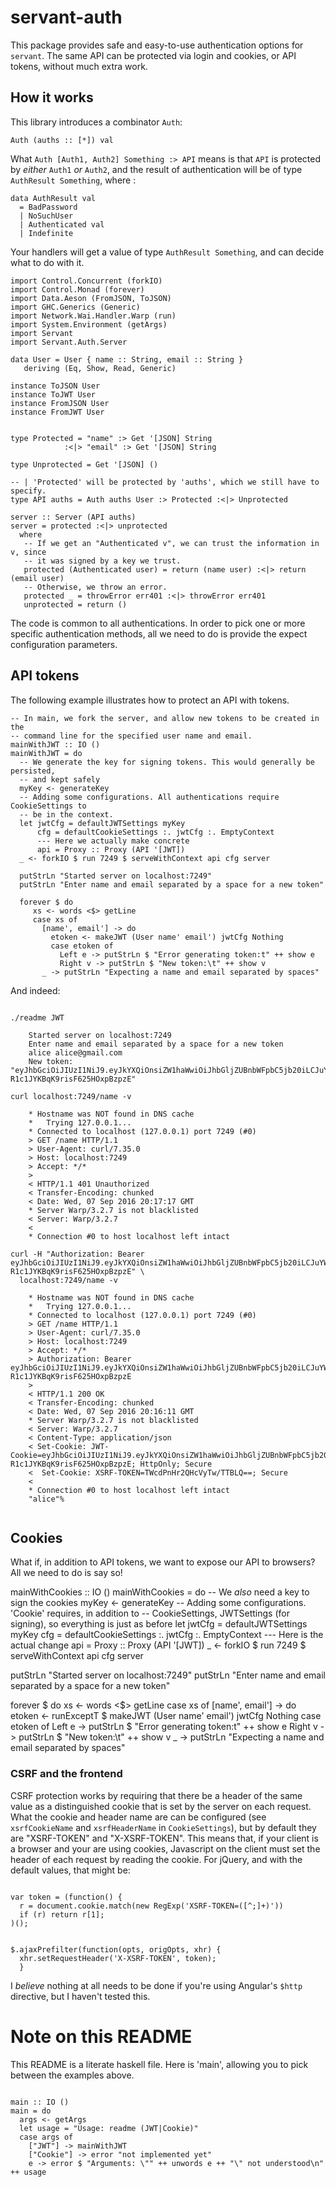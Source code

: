 # servant-auth

This package provides safe and easy-to-use authentication options for
`servant`. The same API can be protected via login and cookies, or API tokens,
without much extra work.


## How it works

This library introduces a combinator `Auth`:

~~~
Auth (auths :: [*]) val
~~~

What `Auth [Auth1, Auth2] Something :> API` means is that `API` is protected by
*either* `Auth1` *or* `Auth2`, and the result of authentication will be of type
`AuthResult Something`, where :

~~~
data AuthResult val
  = BadPassword
  | NoSuchUser
  | Authenticated val
  | Indefinite
~~~

Your handlers will get a value of type `AuthResult Something`, and can decide
what to do with it.

~~~ {.haskell}
import Control.Concurrent (forkIO)
import Control.Monad (forever)
import Data.Aeson (FromJSON, ToJSON)
import GHC.Generics (Generic)
import Network.Wai.Handler.Warp (run)
import System.Environment (getArgs)
import Servant
import Servant.Auth.Server

data User = User { name :: String, email :: String }
   deriving (Eq, Show, Read, Generic)

instance ToJSON User
instance ToJWT User
instance FromJSON User
instance FromJWT User


type Protected = "name" :> Get '[JSON] String
            :<|> "email" :> Get '[JSON] String

type Unprotected = Get '[JSON] ()

-- | 'Protected' will be protected by 'auths', which we still have to specify.
type API auths = Auth auths User :> Protected :<|> Unprotected

server :: Server (API auths)
server = protected :<|> unprotected
  where
   -- If we get an "Authenticated v", we can trust the information in v, since
   -- it was signed by a key we trust.
   protected (Authenticated user) = return (name user) :<|> return (email user)
   -- Otherwise, we throw an error.
   protected _ = throwError err401 :<|> throwError err401
   unprotected = return ()

~~~

The code is common to all authentications. In order to pick one or more specific
authentication methods, all we need to do is provide the expect configuration
parameters.

## API tokens

The following example illustrates how to protect an API with tokens.


~~~ {.haskell}
-- In main, we fork the server, and allow new tokens to be created in the
-- command line for the specified user name and email.
mainWithJWT :: IO ()
mainWithJWT = do
  -- We generate the key for signing tokens. This would generally be persisted,
  -- and kept safely
  myKey <- generateKey
  -- Adding some configurations. All authentications require CookieSettings to
  -- be in the context.
  let jwtCfg = defaultJWTSettings myKey
      cfg = defaultCookieSettings :. jwtCfg :. EmptyContext
      --- Here we actually make concrete
      api = Proxy :: Proxy (API '[JWT])
  _ <- forkIO $ run 7249 $ serveWithContext api cfg server

  putStrLn "Started server on localhost:7249"
  putStrLn "Enter name and email separated by a space for a new token"

  forever $ do
     xs <- words <$> getLine
     case xs of
       [name', email'] -> do
         etoken <- makeJWT (User name' email') jwtCfg Nothing
         case etoken of
           Left e -> putStrLn $ "Error generating token:t" ++ show e
           Right v -> putStrLn $ "New token:\t" ++ show v
       _ -> putStrLn "Expecting a name and email separated by spaces"

~~~

And indeed:

~~~ { . bash }

./readme JWT

    Started server on localhost:7249
    Enter name and email separated by a space for a new token
    alice alice@gmail.com
    New token:	"eyJhbGciOiJIUzI1NiJ9.eyJkYXQiOnsiZW1haWwiOiJhbGljZUBnbWFpbC5jb20iLCJuYW1lIjoiYWxpY2UifX0.xzOIrx_A9VOKzVO-R1c1JYKBqK9risF625HOxpBzpzE"

curl localhost:7249/name -v

    * Hostname was NOT found in DNS cache
    *   Trying 127.0.0.1...
    * Connected to localhost (127.0.0.1) port 7249 (#0)
    > GET /name HTTP/1.1
    > User-Agent: curl/7.35.0
    > Host: localhost:7249
    > Accept: */*
    >
    < HTTP/1.1 401 Unauthorized
    < Transfer-Encoding: chunked
    < Date: Wed, 07 Sep 2016 20:17:17 GMT
    * Server Warp/3.2.7 is not blacklisted
    < Server: Warp/3.2.7
    <
    * Connection #0 to host localhost left intact

curl -H "Authorization: Bearer eyJhbGciOiJIUzI1NiJ9.eyJkYXQiOnsiZW1haWwiOiJhbGljZUBnbWFpbC5jb20iLCJuYW1lIjoiYWxpY2UifX0.xzOIrx_A9VOKzVO-R1c1JYKBqK9risF625HOxpBzpzE" \
  localhost:7249/name -v

    * Hostname was NOT found in DNS cache
    *   Trying 127.0.0.1...
    * Connected to localhost (127.0.0.1) port 7249 (#0)
    > GET /name HTTP/1.1
    > User-Agent: curl/7.35.0
    > Host: localhost:7249
    > Accept: */*
    > Authorization: Bearer eyJhbGciOiJIUzI1NiJ9.eyJkYXQiOnsiZW1haWwiOiJhbGljZUBnbWFpbC5jb20iLCJuYW1lIjoiYWxpY2UifX0.xzOIrx_A9VOKzVO-R1c1JYKBqK9risF625HOxpBzpzE
    >
    < HTTP/1.1 200 OK
    < Transfer-Encoding: chunked
    < Date: Wed, 07 Sep 2016 20:16:11 GMT
    * Server Warp/3.2.7 is not blacklisted
    < Server: Warp/3.2.7
    < Content-Type: application/json
    < Set-Cookie: JWT-Cookie=eyJhbGciOiJIUzI1NiJ9.eyJkYXQiOnsiZW1haWwiOiJhbGljZUBnbWFpbC5jb20iLCJuYW1lIjoiYWxpY2UifX0.xzOIrx_A9VOKzVO-R1c1JYKBqK9risF625HOxpBzpzE; HttpOnly; Secure
    <  Set-Cookie: XSRF-TOKEN=TWcdPnHr2QHcVyTw/TTBLQ==; Secure
    <
    * Connection #0 to host localhost left intact
    "alice"%


~~~

## Cookies

What if, in addition to API tokens, we want to expose our API to browsers? All
we need to do is say so!

mainWithCookies :: IO ()
mainWithCookies = do
  -- We *also* need a key to sign the cookies
  myKey <- generateKey
  -- Adding some configurations. 'Cookie' requires, in addition to
  -- CookieSettings, JWTSettings (for signing), so everything is just as before
  let jwtCfg = defaultJWTSettings myKey
      cfg = defaultCookieSettings :. jwtCfg :. EmptyContext
      --- Here is the actual change
      api = Proxy :: Proxy (API '[JWT])
  _ <- forkIO $ run 7249 $ serveWithContext api cfg server

  putStrLn "Started server on localhost:7249"
  putStrLn "Enter name and email separated by a space for a new token"

  forever $ do
     xs <- words <$> getLine
     case xs of
       [name', email'] -> do
         etoken <- runExceptT $ makeJWT (User name' email') jwtCfg Nothing
         case etoken of
           Left e -> putStrLn $ "Error generating token:t" ++ show e
           Right v -> putStrLn $ "New token:\t" ++ show v
       _ -> putStrLn "Expecting a name and email separated by spaces"


### CSRF and the frontend

CSRF protection works by requiring that there be a header of the same value as
a distinguished cookie that is set by the server on each request. What the
cookie and header name are can be configured (see `xsrfCookieName` and
`xsrfHeaderName` in `CookieSettings`), but by default they are "XSRF-TOKEN" and
"X-XSRF-TOKEN". This means that, if your client is a browser and your are using
cookies, Javascript on the client must set the header of each request by
reading the cookie. For jQuery, and with the default values, that might be:

~~~ { .javascript }

var token = (function() {
  r = document.cookie.match(new RegExp('XSRF-TOKEN=([^;]+)'))
  if (r) return r[1];
)();


$.ajaxPrefilter(function(opts, origOpts, xhr) {
  xhr.setRequestHeader('X-XSRF-TOKEN', token);
  }

~~~


I *believe* nothing at all needs to be done if you're using Angular's `$http`
directive, but I haven't tested this.

# Note on this README

This README is a literate haskell file. Here is 'main', allowing you to pick
between the examples above.

~~~ { .haskell }

main :: IO ()
main = do
  args <- getArgs
  let usage = "Usage: readme (JWT|Cookie)"
  case args of
    ["JWT"] -> mainWithJWT
    ["Cookie"] -> error "not implemented yet"
    e -> error $ "Arguments: \"" ++ unwords e ++ "\" not understood\n" ++ usage

~~~
